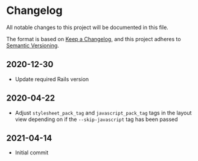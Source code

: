# Changelog

All notable changes to this project will be documented in this file.

The format is based on [Keep a Changelog](https://keepachangelog.com/en/1.0.0/),
and this project adheres to [Semantic Versioning](https://semver.org/spec/v2.0.0.html).

## 2020-12-30

- Update required Rails version

## 2020-04-22

- Adjust `stylesheet_pack_tag` and `javascript_pack_tag` tags in the layout view depending on if the `--skip-javascript` tag has been passed
## 2021-04-14

- Initial commit